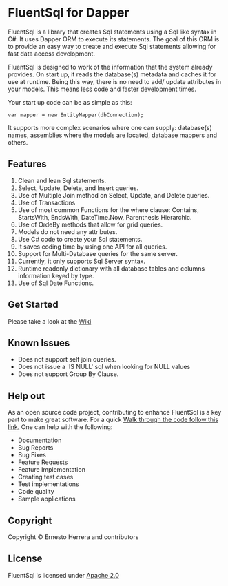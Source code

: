 # FluentSql for Dapper

FluentSql is a library that creates Sql statements using a Sql like syntax in C#. It uses Dapper ORM to execute its statements. The goal of this ORM is to provide an easy way to create and execute Sql statements allowing for fast data access development.

FluentSql is designed to work of the information that the system already provides. On start up, it reads the database(s) metadata and caches it for use at runtime. Being this way, there is no need to add/ update attributes in your models. This means less code and faster development times.

Your start up code can be as simple as this:
```
var mapper = new EntityMapper(dbConnection);
```
It supports more complex scenarios where one can supply: database(s) names, assemblies where the models are located, database mappers and others.

## Features
 1. Clean and lean Sql statements.
 2. Select, Update, Delete, and Insert queries.
 3. Use of Multiple Join method on Select, Update, and Delete queries.
 4. Use of Transactions
 5. Use of most common Functions for the where clause: Contains, StartsWith, EndsWith, DateTime.Now, Parenthesis Hierarchic.
 6. Use of OrdeBy methods that allow for grid queries.
 7. Models do not need any attributes.
 8. Use C# code to create your Sql statements.
 9. It saves coding time by using one API for all queries.
 10. Support for Multi-Database queries for the same server.
 11. Currently, it only supports Sql Server syntax.
 12. Runtime readonly dictionary with all database tables and columns information keyed by type.
 13. Use of Sql Date Functions.

## Get Started

Please take a look at the [Wiki](https://github.com/ernestoherrera/FluentSql/wiki/Get-Started "Get Started")

## Known Issues

- Does not support self join queries.
- Does not issue a 'IS NULL' sql when looking for NULL values
- Does not support Group By Clause.

## Help out

As an open source code project, contributing to enhance FluentSql is a key part to make great software. For a quick [Walk through the code follow this link.](http://ernestoherrera.net/sql/statements/for/dapper/2016/11/28/fluentsql-for-net/ "Code walk through") One can help with the following:

- Documentation
- Bug Reports
- Bug Fixes
- Feature Requests
- Feature Implementation
- Creating test cases
- Test implementations
- Code quality
- Sample applications

## Copyright

Copyright © Ernesto Herrera and contributors

## License

FluentSql is licensed under [Apache 2.0](http://www.apache.org/licenses/LICENSE-2.0)
